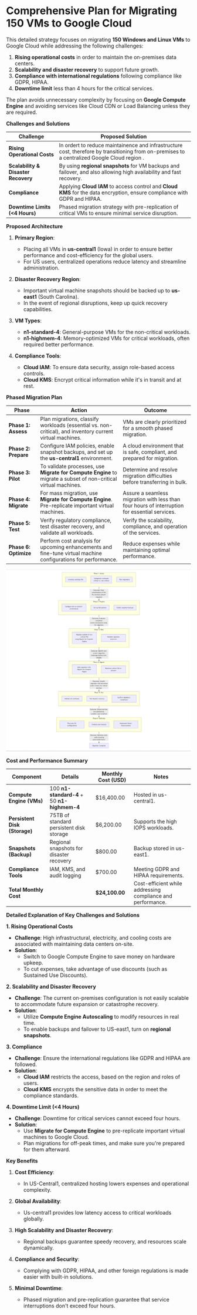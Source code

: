 
# Comprehensive Plan for Migrating 150 VMs to Google Cloud

This detailed strategy focuses on migrating **150 Windows and Linux VMs** to Google Cloud while addressing the following challenges:

1.  **Rising operational costs** in order to maintain the on-premises data centers.
2.  **Scalability and disaster recovery** to support future growth.
3.  **Compliance with international regulations** following compliance like GDPR, HIPAA.
4.  **Downtime limit** less than 4 hours for the critical services.

The plan avoids unnecessary complexity by focusing on **Google Compute Engine** and avoiding services like Cloud CDN or Load Balancing unless they are required.

**Challenges and Solutions**

| **Challenge**       | **Proposed Solution**                                                                                                                                          |
|---------------------|---------------------------------------------------------------------------------------------------------------------------------------------------------------|
| **Rising Operational Costs** | In ordert to reduce maintainence and infrastructure cost, therefore by transitioning from on-premises to a centralized Google Cloud region .                                      |
| **Scalability & Disaster Recovery** | By using **regional snapshots** for VM backups and failover, and also allowing high availability and fast recovery.                                          |
| **Compliance**      | Applying **Cloud IAM** to access control and **Cloud KMS** for the data encryption, ensure compliance with GDPR and HIPAA.                                         |
| **Downtime Limits (<4 Hours)** | Phased migration strategy with pre-replication of critical VMs to ensure minimal service disruption.                                                  |

**Proposed Architecture**

1.  **Primary Region**:
    -   Placing all VMs in **us-central1** (Iowa) in order to ensure better performance and cost-efficiency for the global users.
    -   For US users, centralized operations reduce latency and streamline administration.

2.  **Disaster Recovery Region**:
    -   Important virtual machine snapshots should be backed up to **us-east1** (South Carolina).
    -   In the event of regional disruptions, keep up quick recovery capabilities.


3.  **VM Types**:
    -   **n1-standard-4**: General-purpose VMs for the non-critical workloads.
    -   **n1-highmem-4**: Memory-optimized VMs for critical workloads, often required better performance.

4.  **Compliance Tools**:
    -   **Cloud IAM**: To ensure data security, assign role-based access controls.
    -   **Cloud KMS**: Encrypt critical information while it's in transit and at rest.

**Phased Migration Plan**

| **Phase**         | **Action**                                             | **Outcome**                                                                                  |
|-------------------|-------------------------------------------------------|---------------------------------------------------------------------------------------------|
| **Phase 1: Assess** |Plan migrations, classify workloads (essential vs. non-critical), and inventory current virtual machines.| VMs are clearly prioritized for a smooth phased migration.                                  |
| **Phase 2: Prepare** | Configure IAM policies, enable snapshot backups, and set up the **us-central1** environment.| A cloud environment that is safe, compliant, and prepared for migration.                                  |
| **Phase 3: Pilot** | To validate processes, use **Migrate for Compute Engine** to migrate a subset of non-critical virtual machines.| Determine and resolve migration difficulties before transferring in bulk.                             |
| **Phase 4: Migrate** | For mass migration, use **Migrate for Compute Engine**. Pre-replicate important virtual machines.| Assure a seamless migration with less than four hours of interruption for essential services.                 |
| **Phase 5: Test** | Verify regulatory compliance, test disaster recovery, and validate all workloads.| Verify the scalability, compliance, and operation of the services.                                   |
| **Phase 6: Optimize** | Perform cost analysis for upcoming enhancements and fine-tune virtual machine configurations for performance.| Reduce expenses while maintaining optimal performance.                                             |

![alt text](image.png)

**Cost and Performance Summary**

| **Component**          | **Details**                     | **Monthly Cost (USD)** | **Notes**                                                                                  |
|------------------------|--------------------------------|-----------------------|------------------------------------------------------------------------------------------|
| **Compute Engine (VMs)** | 100 **n1-standard-4** + 50 **n1-highmem-4** | \$16,400.00           | Hosted in us-central1.                                                                    |
| **Persistent Disk (Storage)** | 75TB of standard persistent disk storage | \$6,200.00            | Supports the high IOPS workloads.                                                             |
| **Snapshots (Backup)** | Regional snapshots for disaster recovery      | \$800.00              | Backup stored in us-east1.                                                                |
| **Compliance Tools**   | IAM, KMS, and audit logging                   | \$700.00              | Meeting GDPR and HIPAA requirements.                                                       |
| **Total Monthly Cost** |                                | **\$24,100.00**       | Cost-efficient while addressing compliance and performance.                               |

**Detailed Explanation of Key Challenges and Solutions**

**1. Rising Operational Costs**

-   **Challenge**: High infrastructural, electricity, and cooling costs are associated with maintaining data centers on-site.
-   **Solution**:
    -   Switch to Google Compute Engine to save money on hardware upkeep.
    -   To cut expenses, take advantage of use discounts (such as Sustained Use Discounts).


**2. Scalability and Disaster Recovery**

-   **Challenge**: The current on-premises configuration is not easily scalable to accommodate future expansion or catastrophe recovery.
-   **Solution**:
    -   Utilize **Compute Engine Autoscaling** to modify resources in real time.
    -   To enable backups and failover to US-east1, turn on **regional snapshots**.


**3. Compliance**

-   **Challenge**: Ensure the international regulations like GDPR and HIPAA are followed.
-   **Solution**:
    -   **Cloud IAM** restricts the access, based on the region and roles of users.
    -   **Cloud KMS** encrypts the sensitive data in order to meet the compliance standards.

**4. Downtime Limit (<4 Hours)**

-   **Challenge**: Downtime for critical services cannot exceed four hours.
-   **Solution**:
    -   Use **Migrate for Compute Engine** to pre-replicate important virtual machines to Google Cloud.
    -   Plan migrations for off-peak times, and make sure you're prepared for them afterward.

**Key Benefits**

1.  **Cost Efficiency**:
    -   In US-Central1, centralized hosting lowers expenses and operational complexity.

2.  **Global Availability**:
    -   Us-central1 provides low latency access to critical workloads globally.

3.  **High Scalability and Disaster Recovery**:
    -   Regional backups guarantee speedy recovery, and resources scale dynamically.

4.  **Compliance and Security**:
    -   Complying with GDPR, HIPAA, and other foreign regulations is made easier with built-in solutions.

5.  **Minimal Downtime**:
    -  Phased migration and pre-replication guarantee that service interruptions don't exceed four hours.

